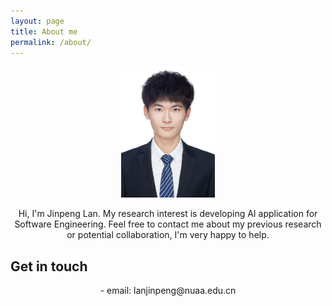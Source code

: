 ```yaml
---
layout: page
title: About me
permalink: /about/
---
```

<p align="center">
    <img src="../images/my_photo.jpg" width="150">
</p>

<center> Hi, I'm Jinpeng Lan. My research interest is developing AI application for Software Engineering. Feel free to contact me about my previous research or potential collaboration, I'm very happy to help. </center>

## Get in touch

<center> - email: lanjinpeng@nuaa.edu.cn </center> 
